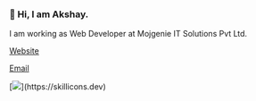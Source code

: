 ### 👋 Hi, I am Akshay.

I am working as Web Developer at Mojgenie IT Solutions Pvt Ltd.

[Website](https://akshaykp.in)

[Email](mailto:admin@akshaykp.in)

[![](https://skillicons.dev/icons?i=js,react,nextjs,js,ts,redux,tailwind,html,css,sass,astro,bash,git,)](https://skillicons.dev)
